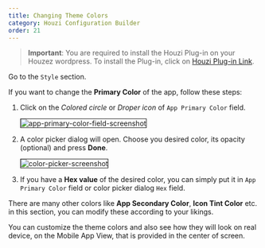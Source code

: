 ```yaml
---
title: Changing Theme Colors
category: Houzi Configuration Builder
order: 21
---
```


> **Important**: You are required to install the Houzi Plug-in on your Houzez wordpress. To install the Plug-in, click on [Houzi Plug-in Link](https://github.com/AdilSoomro/houzi-rest-api).

Go to the `Style` section.

If you want to change the **Primary Color** of the app, follow these steps: 
1. Click on the *Colored circle* or *Droper icon* of `App Primary Color` field.    
 
    <img src="https://houzi-docs.booleanbites.com/images/app-primary-color-field-screenshot.png" alt="app-primary-color-field-screenshot" title="app-primary-color-field-screenshot" border= "1px solid"/>
2. A color picker dialog will open. Choose you desired color, its opacity (optional) and press **Done**.  
 
    <img src="https://houzi-docs.booleanbites.com/images/color-picker-screenshot.png" alt="color-picker-screenshot" title="color-picker-screenshot" border= "1px solid"/>

3. If you have a **Hex value** of the desired color, you can simply put it in `App Primary Color` field or color picker dialog `Hex` field.

There are many other colors like **App Secondary Color**, **Icon Tint Color** etc. in this section, you can modify these according to your likings.

You can customize the theme colors and also see how they will look on real device, on the Mobile App View, that is provided in the center of screen.